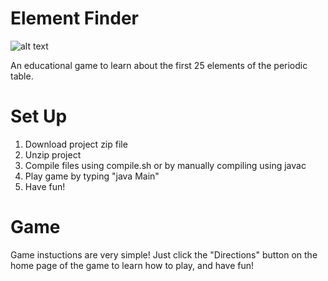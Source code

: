 # Element Finder
![alt text](https://github.com/LiljaKiiski/element-finder/blob/main/cover_picture.png)

An educational game to learn about the first 25 elements of the periodic table.

# Set Up
1. Download project zip file
2. Unzip project
3. Compile files using compile.sh or by manually compiling using javac
4. Play game by typing "java Main"
5. Have fun!

# Game 
Game instuctions are very simple! Just click the "Directions" button on the home page of the game to learn how to play, and have fun!
